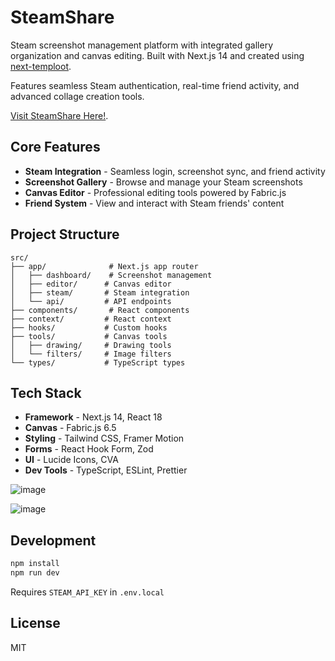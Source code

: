 # SteamShare

Steam screenshot management platform with integrated gallery organization and canvas editing. Built with Next.js 14 and created using [next-temploot](https://github.com/JayRichh/next-temploot). 

Features seamless Steam authentication, real-time friend activity, and advanced collage creation tools.

[Visit SteamShare Here!](https://steamshare.net).

## Core Features

- **Steam Integration** - Seamless login, screenshot sync, and friend activity
- **Screenshot Gallery** - Browse and manage your Steam screenshots
- **Canvas Editor** - Professional editing tools powered by Fabric.js
- **Friend System** - View and interact with Steam friends' content

## Project Structure

```
src/
├── app/              # Next.js app router
│   ├── dashboard/    # Screenshot management
│   ├── editor/      # Canvas editor
│   ├── steam/       # Steam integration
│   └── api/         # API endpoints
├── components/       # React components
├── context/         # React context
├── hooks/           # Custom hooks
├── tools/           # Canvas tools
│   ├── drawing/     # Drawing tools
│   └── filters/     # Image filters
└── types/           # TypeScript types
```

## Tech Stack

- **Framework** - Next.js 14, React 18
- **Canvas** - Fabric.js 6.5
- **Styling** - Tailwind CSS, Framer Motion
- **Forms** - React Hook Form, Zod
- **UI** - Lucide Icons, CVA
- **Dev Tools** - TypeScript, ESLint, Prettier

![image](https://github.com/user-attachments/assets/8c57b392-2fb4-476c-9f3c-5af4210f2c44)

![image](https://github.com/user-attachments/assets/cb3584dc-2750-4ef6-b2db-ae69a9850cf6)

## Development

```bash
npm install
npm run dev
```

Requires `STEAM_API_KEY` in `.env.local`

## License

MIT
